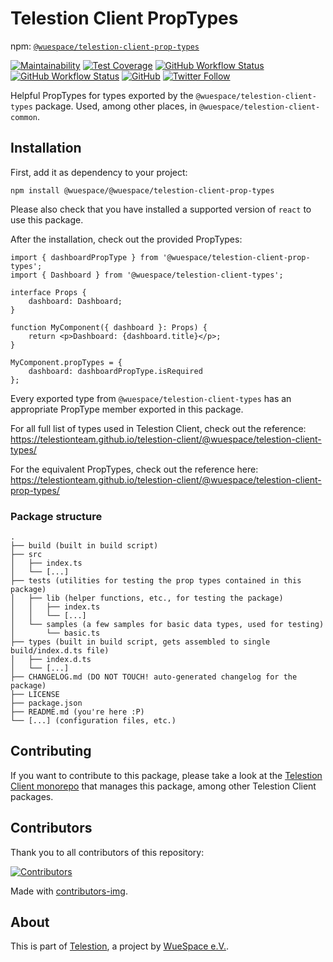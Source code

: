 # Telestion Client PropTypes

npm: [`@wuespace/telestion-client-prop-types`](https://www.npmjs.com/package/@wuespace/telestion-client-prop-types)

[![Maintainability](https://api.codeclimate.com/v1/badges/97fadf70f54a759cfaa4/maintainability)](https://codeclimate.com/github/TelestionTeam/telestion-client/maintainability)
[![Test Coverage](https://api.codeclimate.com/v1/badges/97fadf70f54a759cfaa4/test_coverage)](https://codeclimate.com/github/TelestionTeam/telestion-client/test_coverage)
[![GitHub Workflow Status](https://img.shields.io/github/workflow/status/TelestionTeam/telestion-client/Test%20and%20Coverage?label=tests)](https://github.com/TelestionTeam/telestion-client/actions?query=workflow%3A%22Test+and+Coverage%22)
[![GitHub Workflow Status](https://img.shields.io/github/workflow/status/TelestionTeam/telestion-client/CI)](https://github.com/TelestionTeam/telestion-client/actions?query=workflow%3ACI)
[![GitHub](https://img.shields.io/github/license/TelestionTeam/telestion-client)](LICENSE)
[![Twitter Follow](https://img.shields.io/twitter/follow/wuespace?style=social)](https://twitter.com/wuespace)

Helpful PropTypes for types exported by the `@wuespace/telestion-client-types` package. Used, among other places, in `@wuespace/telestion-client-common`.

## Installation

First, add it as dependency to your project:

```shell
npm install @wuespace/@wuespace/telestion-client-prop-types
```

Please also check that you have installed a supported version of `react` to use this package.

After the installation, check out the provided PropTypes:

```tsx
import { dashboardPropType } from '@wuespace/telestion-client-prop-types';
import { Dashboard } from '@wuespace/telestion-client-types';

interface Props {
	dashboard: Dashboard;
}

function MyComponent({ dashboard }: Props) {
	return <p>Dashboard: {dashboard.title}</p>;
}

MyComponent.propTypes = {
	dashboard: dashboardPropType.isRequired
};
```

Every exported type from `@wuespace/telestion-client-types` has an appropriate PropType member exported in this package.

For all full list of types used in Telestion Client, check out the reference:
https://telestionteam.github.io/telestion-client/@wuespace/telestion-client-types/

For the equivalent PropTypes, check out the reference here:
https://telestionteam.github.io/telestion-client/@wuespace/telestion-client-prop-types/

### Package structure

```
.
├── build (built in build script)
├── src
│   ├── index.ts
│   └── [...]
├── tests (utilities for testing the prop types contained in this package)
│   ├── lib (helper functions, etc., for testing the package)
│   │   ├── index.ts
│   │   └── [...]
│   └── samples (a few samples for basic data types, used for testing)
│       └── basic.ts
├── types (built in build script, gets assembled to single build/index.d.ts file)
│   ├── index.d.ts
│   └── [...]
├── CHANGELOG.md (DO NOT TOUCH! auto-generated changelog for the package)
├── LICENSE
├── package.json
├── README.md (you're here :P)
└── [...] (configuration files, etc.)
```

## Contributing

If you want to contribute to this package, please take a look at the [Telestion Client monorepo](https://github.com/TelestionTeam/telestion-client/) that manages this package, among other Telestion Client packages.

## Contributors

Thank you to all contributors of this repository:

<a href="https://github.com/TelestionTeam/telestion-client/graphs/contributors">
  <img alt="Contributors" src="https://contrib.rocks/image?repo=TelestionTeam/telestion-client" />
</a>

Made with [contributors-img](https://contrib.rocks).

## About

This is part of [Telestion](https://telestion.wuespace.de/), a project by [WueSpace e.V.](https://www.wuespace.de/).
